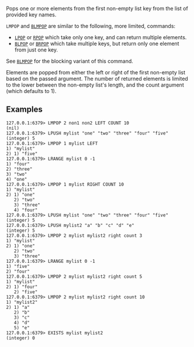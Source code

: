 Pops one or more elements from the first non-empty list key from the list of provided key names.

`LMPOP` and [`BLMPOP`](blmpop.md) are similar to the following, more limited, commands:

- [`LPOP`](lpop.md) or [`RPOP`](rpop.md) which take only one key, and can return multiple elements.
- [`BLPOP`](blpop.md) or [`BRPOP`](brpop.md) which take multiple keys, but return only one element from just one key.

See [`BLMPOP`](blmpop.md) for the blocking variant of this command.

Elements are popped from either the left or right of the first non-empty list based on the passed argument.
The number of returned elements is limited to the lower between the non-empty list's length, and the count argument (which defaults to 1).

## Examples

```
127.0.0.1:6379> LMPOP 2 non1 non2 LEFT COUNT 10
(nil)
127.0.0.1:6379> LPUSH mylist "one" "two" "three" "four" "five"
(integer) 5
127.0.0.1:6379> LMPOP 1 mylist LEFT
1) "mylist"
2) 1) "five"
127.0.0.1:6379> LRANGE mylist 0 -1
1) "four"
2) "three"
3) "two"
4) "one"
127.0.0.1:6379> LMPOP 1 mylist RIGHT COUNT 10
1) "mylist"
2) 1) "one"
   2) "two"
   3) "three"
   4) "four"
127.0.0.1:6379> LPUSH mylist "one" "two" "three" "four" "five"
(integer) 5
127.0.0.1:6379> LPUSH mylist2 "a" "b" "c" "d" "e"
(integer) 5
127.0.0.1:6379> LMPOP 2 mylist mylist2 right count 3
1) "mylist"
2) 1) "one"
   2) "two"
   3) "three"
127.0.0.1:6379> LRANGE mylist 0 -1
1) "five"
2) "four"
127.0.0.1:6379> LMPOP 2 mylist mylist2 right count 5
1) "mylist"
2) 1) "four"
   2) "five"
127.0.0.1:6379> LMPOP 2 mylist mylist2 right count 10
1) "mylist2"
2) 1) "a"
   2) "b"
   3) "c"
   4) "d"
   5) "e"
127.0.0.1:6379> EXISTS mylist mylist2
(integer) 0
```
